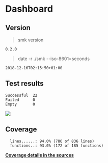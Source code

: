 Dashboard
=========

Version
-------
> smk version

```
0.2.0
```

> date -r ./smk --iso-8601=seconds

```
2018-12-16T02:15:50+01:00
```

Test results
------------
```
Successful  22
Failed      0
Empty       0
```
![](img/tests.png)

Coverage
--------

```
  lines......: 94.0% (786 of 836 lines)
  functions..: 93.0% (172 of 185 functions)
```

[**Coverage details in the sources**](http://lionel.draghi.free.fr/smk/lcov/home/lionel/Proj/smk/src/index-sort-f.html)

